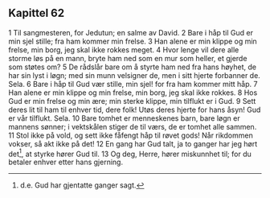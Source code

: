 ## Kapittel 62

1 Til sangmesteren, for Jedutun; en salme av David.
2 Bare i håp til Gud er min sjel stille; fra ham kommer min frelse.
3 Han alene er min klippe og min frelse, min borg, jeg skal ikke rokkes meget.
4 Hvor lenge vil dere alle storme løs på en mann, bryte ham ned som en mur som heller, et gjerde som støtes om?
5 De rådslår bare om å styrte ham ned fra hans høyhet, de har sin lyst i løgn; med sin munn velsigner de, men i sitt hjerte forbanner de. Sela.
6 Bare i håp til Gud vær stille, min sjel! for fra ham kommer mitt håp.
7 Han alene er min klippe og min frelse, min borg, jeg skal ikke rokkes.
8 Hos Gud er min frelse og min ære; min sterke klippe, min tilflukt er i Gud.
9 Sett deres lit til ham til enhver tid, dere folk! Utøs deres hjerte for hans åsyn! Gud er vår tilflukt. Sela.
10 Bare tomhet er menneskenes barn, bare løgn er mannens sønner; i vektskålen stiger de til værs, de er tomhet alle sammen.
11 Stol ikke på vold, og sett ikke fåfengt håp til røvet gods! Når rikdommen vokser, så akt ikke på det!
12 En gang har Gud talt, ja to ganger har jeg hørt det[^1], at styrke hører Gud til.
13 Og deg, Herre, hører miskunnhet til; for du betaler enhver etter hans gjerning.

[^1]:  d.e. Gud har gjentatte ganger sagt.
